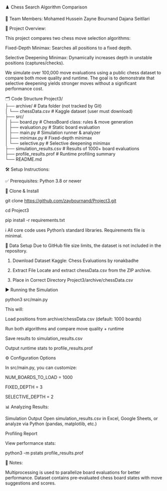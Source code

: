 ♟️ Chess Search Algorithm Comparison

👥 Team Members:
Mohamed Hussein
Zayne Bournand
Dajana Seitllari

🧠 Project Overview:

This project compares two chess move selection algorithms:

Fixed-Depth Minimax: Searches all positions to a fixed depth.

Selective Deepening Minimax: Dynamically increases depth in unstable positions (captures/checks).

We simulate over 100,000 move evaluations using a public chess dataset to compare both move quality and runtime. The goal is to demonstrate that selective deepening yields stronger moves without a significant performance cost.

🗂️ Code Structure
Project3/  
├── archive/ # Data folder (not tracked by Git)  
│ └── chessData.csv # Kaggle dataset (user must download)  
├── src/  
│ ├── board.py # ChessBoard class: rules & move generation  
│ ├── evaluation.py # Static board evaluation  
│ ├── main.py # Simulation runner & analyzer  
│ ├── minimax.py # Fixed-depth minimax  
│ └── selective.py # Selective deepening minimax  
├── simulation_results.csv # Results of 1000+ board evaluations  
├── profile_results.prof # Runtime profiling summary  
└── README.md

🛠️ Setup Instructions:

✅ Prerequisites:
Python 3.8 or newer

🔧 Clone & Install

git clone https://github.com/zaybournand/Project3.git

cd Project3

pip install -r requirements.txt

ℹ️ All core code uses Python’s standard libraries. Requirements file is minimal.

📁 Data Setup
Due to GitHub file size limits, the dataset is not included in the repository.

1. Download Dataset
   Kaggle: Chess Evaluations by ronakbadhe

2. Extract File
   Locate and extract chessData.csv from the ZIP archive.

3. Place in Correct Directory
   Project3/archive/chessData.csv

▶️ Running the Simulation

python3 src/main.py

This will:

Load positions from archive/chessData.csv (default: 1000 boards)

Run both algorithms and compare move quality + runtime

Save results to simulation_results.csv

Output runtime stats to profile_results.prof

⚙️ Configuration Options

In src/main.py, you can customize:

NUM_BOARDS_TO_LOAD = 1000

FIXED_DEPTH = 3

SELECTIVE_DEPTH = 2

📊 Analyzing Results:

Simulation Output
Open simulation_results.csv in Excel, Google Sheets, or analyze via Python (pandas, matplotlib, etc.)

Profiling Report

View performance stats:

python3 -m pstats profile_results.prof

📝 Notes:

Multiprocessing is used to parallelize board evaluations for better performance.
Dataset contains pre-evaluated chess board states with move suggestions and scores.
